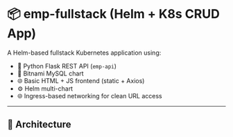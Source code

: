 # 📦 emp-fullstack (Helm + K8s CRUD App)

A Helm-based fullstack Kubernetes application using:
- 🐍 Python Flask REST API (`emp-api`)
- 🐘 Bitnami MySQL chart
- 🌐 Basic HTML + JS frontend (static + Axios)
- ⚙️ Helm multi-chart
- 🌐 Ingress-based networking for clean URL access

---

## 🚀 Architecture

